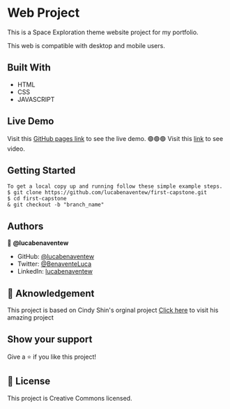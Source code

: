 # Web Project

 This is a Space Exploration theme website project for my portfolio.
 
 This web is compatible with desktop and mobile users.

## Built With

- HTML
- CSS
- JAVASCRIPT

## Live Demo
Visit this [GitHub pages link](https://lucabenaventew.github.io/first-capstone/) to see the live demo. 🟢🟢🟢
Visit this [link](https://drive.google.com/file/d/1-plCM4uv_-15tBNG0i4tHhXr1AHnTtWE/view?usp=sharing) to see video. 


## Getting Started

```
To get a local copy up and running follow these simple example steps.
$ git clone https://github.com/lucabenaventew/first-capstone.git
$ cd first-capstone
& git checkout -b "branch_name"
```

## Authors

👤 **@lucabenaventew**

- GitHub: [@lucabenaventew](https://github.com/lucabenaventew)
- Twitter: [@BenaventeLuca](https://twitter.com/BenaventeLuca)
- LinkedIn: [lucabenaventew](https://linkedin.com/in/lucabenaventew/)

## 🤝 Aknowledgement

This project is based on Cindy Shin's orginal project
[Click here](https://www.behance.net/gallery/29845175/CC-Global-Summit-2015) to visit his amazing project

## Show your support

Give a ⭐️ if you like this project!


## 📝 License

This project is Creative Commons licensed.
